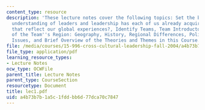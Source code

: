 ```yaml
---
content_type: resource
description: 'These lecture notes cover the following topics: Set the baseline. What
  understanding of leaders and leadership has each of us already acquired? How does
  that reflect our global experiences?, Identify Teams, Team Introductory Presentation
  of the Team''s Region: Geography, History, Regional Differences, Politics, Economic
  Issues, and Brief Overview of the Theories and Themes in this Course.'
file: /media/courses/15-996-cross-cultural-leadership-fall-2004/a4b73b7b1a5c1fddbb6d77dca70c7847_lec1.pdf
file_type: application/pdf
learning_resource_types:
- Lecture Notes
ocw_type: OCWFile
parent_title: Lecture Notes
parent_type: CourseSection
resourcetype: Document
title: lec1.pdf
uid: a4b73b7b-1a5c-1fdd-bb6d-77dca70c7847
---
```

